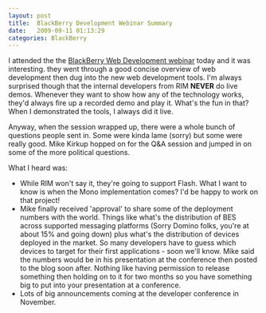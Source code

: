 ```yaml
---
layout: post
title:  BlackBerry Development Webinar Summary
date:   2009-09-11 01:13:29
categories: BlackBerry
---
```

I attended the the [BlackBerry Web Development webinar](http://supportforums.blackberry.com/t5/BlackBerry-Developer-s-Blog/BlackBerry-Developers-Webinar-Web-Development-and-Toolkits/ba-p/325108) today and it was interesting. they went through a good concise overview of web development then dug into the new web development tools. I'm always surprised though that the internal developers from RIM **NEVER** do live demos. Whenever they want to show how any of the technology works, they'd always fire up a recorded demo and play it. What's the fun in that? When I demonstrated the tools, I always did it live. 

Anyway, when the session wrapped up, there were a whole bunch of questions people sent in. Some were kinda lame (sorry) but some were really good. Mike Kirkup hopped on for the Q&A session and jumped in on some of the more political questions.

What I heard was:

*   While RIM won't say it, they're going to support Flash. What I want to know is when the Mono implementation comes? I'd be happy to work on that project!
*   Mike finally received 'approval' to share some of the deployment numbers with the world. Things like what's the distribution of BES across supported messaging platforms (Sorry Domino folks, you're at about 15% and going down) plus what's the distribution of devices deployed in the market. So many developers have to guess which devices to target for their first applications - soon we'll know. Mike said the numbers would be in his presentation at the conference then posted to the blog soon after. Nothing like having permission to release something then holding on to it for two months so you have something big to put into your presentation at a conference.
*   Lots of big announcements coming at the developer conference in November.